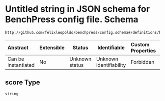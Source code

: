 # Untitled string in JSON schema for BenchPress config file. Schema

```txt
http://github.com/felixleopoldo/benchpress/config.schema#/definitions/hc/properties/score
```




| Abstract            | Extensible | Status         | Identifiable            | Custom Properties | Additional Properties | Access Restrictions | Defined In                                                               |
| :------------------ | ---------- | -------------- | ----------------------- | :---------------- | --------------------- | ------------------- | ------------------------------------------------------------------------ |
| Can be instantiated | No         | Unknown status | Unknown identifiability | Forbidden         | Allowed               | none                | [config.schema.json\*](../out/config.schema.json "open original schema") |

## score Type

`string`
